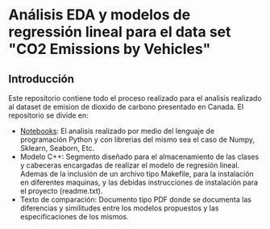 # Análisis EDA y modelos de regressión lineal para el data set "CO2 Emissions by Vehicles"

## Introducción

Este repositorio contiene todo el proceso realizado para el analisis realizado al dataset de emision de dioxido de carbono presentado en Canada. 
El repositorio se divide en:

* [Notebooks](https://github.com/mitch222/parcial3/tree/main/NoteBooks): El analisis realizado por medio del lenguaje de programación Python y con librerias del mismo sea el caso de Numpy, Sklearn, Seaborn, Etc.
* Modelo C++: Segmento diseñado para el almacenamiento de las clases y cabeceras encargadas de realizar el modelo de regresión lineal. Ademas de la inclusión de un archivo 
tipo Makefile, para la instalación en diferentes maquinas, y las debidas instrucciones de instalación para el proyecto (readme.txt).
* Texto de comparación: Documento tipo PDF donde se documenta las diferencias y similitudes entre los modelos propuestos y las especificaciones de los mismos. 
